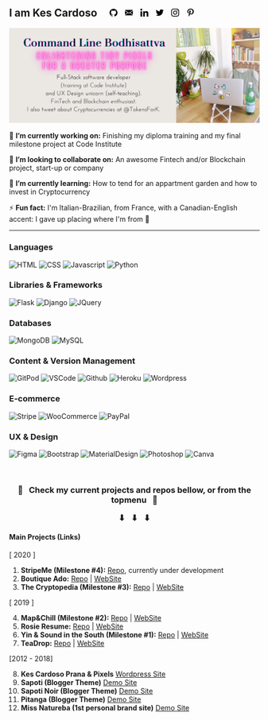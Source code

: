 ## I am Kes Cardoso &nbsp; &nbsp; <a href="https://github.com/kescardoso" alt="GitHub" target="_blank"><img src="https://github.com/kescardoso/kescardoso/blob/master/icons/github-16.png"></a> &nbsp; <a href="mailto:kescardoso@gmail.com" alt="Email" target="_blank"><img src="https://github.com/kescardoso/kescardoso/blob/master/icons/email-16.png"></a> &nbsp; <a href="https://www.linkedin.com/in/kescardoso/" alt="Linkedin" target="_blank"><img src="https://github.com/kescardoso/kescardoso/blob/master/icons/linkedin-16.png"></a> &nbsp; <a href="https://twitter.com/kescardoso" alt="Twitter" target="_blank"><img src="https://github.com/kescardoso/kescardoso/blob/master/icons/twitter-16.png"></a> &nbsp; <a href="https://instagram.com/kescardoso" alt="Instagram" target="_blank"><img src="https://github.com/kescardoso/kescardoso/blob/master/icons/instagram-16.png"></a> &nbsp; <a href="https://pinterest.com/kescardoso" alt="Pinterest" target="_blank"><img src="https://github.com/kescardoso/kescardoso/blob/master/icons/pinterest-16.png"></a>

<img src="https://github.com/kescardoso/kescardoso/blob/master/images/header.png" alt="Kesia Cardoso - Command Line Bottisatva: enlightening tiny pixels for a greater purpose - Full-Stack software develope (training at Code Institute) and UX Design unicorn (self-teaching). FinTech and Blockchain enthusiast. I also tweet about Cryptocurrencies at @TokensForK.">

🔭 **I’m currently working on:** Finishing my diploma training and my final milestone project at Code Institute

👯 **I’m looking to collaborate on:** An awesome Fintech and/or Blockchain project, start-up or company

🌱 **I’m currently learning:** How to tend for an appartment garden and how to invest in Cryptocurrency

⚡ **Fun fact:** I'm Italian-Brazilian, from France, with a Canadian-English accent: I gave up placing where I'm from 🦄

<hr>     



### Languages

![HTML](https://img.shields.io/static/v1?label=HTML&message=5&style=flat&color=E34F26&logo=html5)
![CSS](https://img.shields.io/static/v1?label=CSS&message=3&style=flat&color=1572B6&logo=css3)
![Javascript](https://img.shields.io/static/v1?label=JavaScript&message=ES8&style=flat&color=F7DF1E&logo=JavaScript)
![Python](https://img.shields.io/static/v1?label=Python&message=3&style=flat&color=3776AB&logo=PYTHON)

### Libraries & Frameworks

![Flask](https://img.shields.io/static/v1?label=Flask&message=1.1.2&style=flat&color=000000&logo=flask)
![Django](https://img.shields.io/static/v1?label=Django&message=3.0.8&style=flat&color=092E20&logo=django)
![JQuery](https://img.shields.io/static/v1?label=JQuery&message=3.5.1&style=flat&color=0769AD&logo=jquery)

### Databases

![MongoDB](https://img.shields.io/static/v1?label=MongoDB&message=4.2.8&style=flat&color=47A248&logo=mongodb)
![MySQL](https://img.shields.io/static/v1?label=MySQL&message=8&style=flat&color=4479A1&logo=mysql)

### Content & Version Management

![GitPod](https://img.shields.io/static/v1?label=GitPod&message=🌙&style=flat&color=1AA6E4&logo=gitpod)
![VSCode](https://img.shields.io/static/v1?label=VSCode&message=⭐️&style=flat&color=007ACC&logo=visual-studio-code)
![Github](https://img.shields.io/static/v1?label=GitHub&message=🪐&style=flat&color=181717&logo=github)
![Heroku](https://img.shields.io/static/v1?label=Heroku&message=👽&style=flat&color=430098&logo=heroku)
![Wordpress](https://img.shields.io/static/v1?label=Wordpress&message=👾&style=flat&color=21759B&logo=wordpress)

### E-commerce

![Stripe](https://img.shields.io/static/v1?label=Stripe&message=💰&style=flat&color=008CDD&logo=stripe)
![WooCommerce](https://img.shields.io/static/v1?label=WooCommerce&message=🛍&style=flat&color=96588A&logo=woo)
![PayPal](https://img.shields.io/static/v1?label=PayPal&message=💶&style=flat&color=00457C&logo=paypal)

### UX & Design

![Figma](https://img.shields.io/static/v1?label=Figma&message=📝&style=flat&color=F24E1E&logo=figma)
![Bootstrap](https://img.shields.io/static/v1?label=Bootstrap&message=🎨&style=flat&color=563D7C&logo=bootstrap)
![MaterialDesign](https://img.shields.io/static/v1?label=MaterialDesign&message=🎨&style=flat&color=757575&logo=material-design)
![Photoshop](https://img.shields.io/static/v1?label=Photoshop&message=🖌&style=flat&color=26C9FF&logo=adobe-photoshop)
![Canva](https://img.shields.io/static/v1?label=Canva&message=🖌&style=flat&color=00C4CC&logo=canva)

<br>

<h3 align="center">
    🔔 &nbsp; Check my current projects and repos bellow, or from the topmenu &nbsp; 👀
    <p align="center">
        ⬇︎ &nbsp; ⬇︎ &nbsp; ⬇︎ 
    </p>
</h3>

#### <strong>Main Projects (Links)</strong>

[ 2020 ]

1.  <strong>StripeMe (Milestone #4):</strong> [Repo](https://github.com/kescardoso/stripeme), currently under development
2.  <strong>Boutique Ado:</strong> [Repo](https://github.com/kescardoso/boutique_ado) | [WebSite](https://kika-boutique-ado.herokuapp.com/)
3.  <strong>The Cryptopedia (Milestone #3):</strong> [Repo](https://github.com/kescardoso/cryptopedia) | [WebSite](https://thecryptopedia.world/)

[ 2019 ]

4.  <strong>Map&Chill (Milestone #2):</strong> [Repo](https://github.com/kescardoso/mapnchill) | [WebSite](http://mapnchill.me/)
5.  <strong>Rosie Resume:</strong> [Repo](https://github.com/kescardoso/rosie) | [WebSite](https://kescardoso.github.io/rosie/)
6.  <strong>Yin & Sound in the South (Milestone #1):</strong> [Repo](https://github.com/kescardoso/yinnsound) | [WebSite](https://kescardoso.github.io/yinnsound/)
7.  <strong>TeaDrop:</strong> [Repo](https://github.com/kescardoso/teadrop) | [WebSite](https://kescardoso.github.io/teadrop/)

[2012 - 2018]

8. <strong>Kes Cardoso Prana & Pixels</strong> [Wordpress Site](http://www.kescardoso.com/)
9. <strong>Sapoti (Blogger Theme)</strong> [Demo Site](https://sapoti-demo.blogspot.com/)
10. <strong>Sapoti Noir (Blogger Theme)</strong> [Demo Site](https://sapotinoir-demo.blogspot.com/)
11. <strong>Pitanga (Blogger Theme)</strong> [Demo Site](https://pitanga-demo.blogspot.com/)
12. <strong>Miss Natureba (1st personal brand site)</strong> [Demo Site](https://missnatureba.blogspot.com/)
